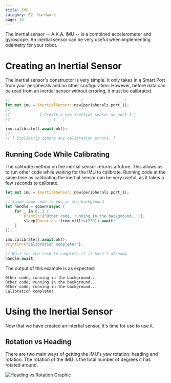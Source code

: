 ```yaml
---
title: IMU
category: 02. Hardware
page: 13
---
```


The inertial sensor -- A.K.A. IMU -- is a combined accelerometer and gyroscope. An inertial sensor can be very useful when implementing odemetry for your robot.

# Creating an Inertial Sensor

The inertial sensor's constructor is very simple. It only takes in a Smart Port from your peripherals and no other configuration. However, before data can be read from an inertial sensor without erroring, it must be calibrated.

```rs
//                               (                  )
let mut imu = InertialSensor::new(peripherals.port_1);
//                               ^
//             [ Create a new inertial sensor on port 1 ]
//                   (   )

imu.calibrate().await.ok();
//                   ^
// [ Explicitly ignore any calibration errors. ]
```
## Running Code While Calibrating

The calibrate method on the inertial sensor returns a future. This allows us to run other code while waiting for the IMU to calibrate.
Running code at the same time as calibrating the inertial sensor can be very useful, as it takes a few seconds to calibrate.

```rs
let mut imu = InertialSensor::new(peripherals.port_1);

// Spawn some code to run in the background
let handle = spawn(async {
    for _ in 0..3 {
        println!("Other code, running in the background...");
        sleep(Duration::from_millis(250)).await;
    }
});

imu.calibrate().await.ok();
println!("Calibration complete!");

// Wait for the task to complete if it hasn't already.
handle.await;
```

The output of this example is as expected:

```
Other code, running in the background...
Other code, running in the background...
Other code, running in the background...
Calibration complete!
```

# Using the Inertial Sensor

Now that we have created an intertial sensor, it's time for use to use it.

## Rotation vs Heading

There are two main ways of getting the IMU's yaw rotation: heading and rotation.
The rotation of the IMU is the total number of degrees it has rotated around.

![Heading vs Rotation Graphic](/docs/imu-heading-vs-rotation.svg)
